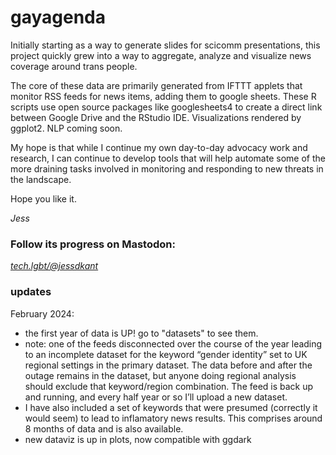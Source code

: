 # gayagenda

Initially starting as a way to generate slides for scicomm presentations, this project quickly grew into a way to aggregate, analyze and visualize news coverage around trans people.

The core of these data are primarily generated from IFTTT applets that monitor RSS feeds for news items, adding them to google sheets. These R scripts use open source packages like googlesheets4 to create a direct link between Google Drive and the RStudio IDE. Visualizations rendered by ggplot2. NLP coming soon.

My hope is that while I continue my own day-to-day advocacy work and research, I can continue to develop tools that will help automate some of the more draining tasks involved in monitoring and responding to new threats in the landscape. 

Hope you like it.

_Jess_

### Follow its progress on Mastodon: 
_[tech.lgbt/@jessdkant](https://tech.lgbt/@jessdkant)_

### updates

February 2024: 

* the first year of data is UP! go to "datasets" to see them.
* note: one of the feeds disconnected over the course of the year leading to an incomplete dataset for the keyword “gender identity” set to UK regional settings in the primary dataset. The data before and after the outage remains in the dataset, but anyone doing regional analysis should exclude that keyword/region combination. The feed is back up and running, and every half year or so I’ll upload a new dataset.
* I have also included a set of keywords that were presumed (correctly it would seem) to lead to inflamatory news results. This comprises around 8 months of data and is also available.
* new dataviz is up in plots, now compatible with ggdark
